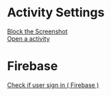 
<h1>Activity Settings</h1>
<a href="https://github.com/vedatgezme/android_notes/blob/main/activity_settings/blockscreen_shot.java">
Block the Screenshot 
 </a><br>
 
 
<a href="https://github.com/vedatgezme/android_notes/blob/main/activity_settings/openNextActivity.java">
Open a activity
 </a>
 

<br>
<h1>Firebase</h1>

 
<a href="https://github.com/vedatgezme/android_notes/blob/main/firebase/check_user_if_sign.java">
 Check if user sign in ( Firebase )
 </a>
 
 
 
